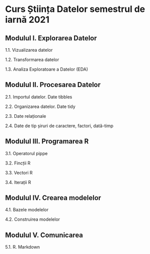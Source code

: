 # Curs Știința Datelor semestrul de iarnă 2021

## Modulul I. Explorarea Datelor

1.1. Vizualizarea datelor

1.2. Transformarea datelor

1.3. Analiza Exploratoare a Datelor (EDA)

## Modulul II. Procesarea Datelor

2.1. Importul datelor. Date tibbles

2.2. Organizarea datelor. Date tidy

2.3. Date relaționale

2.4. Date de tip șiruri de caractere, factori, dată-timp

## Modulul III. Programarea R

3.1. Operatorul pippe

3.2. Fincții R

3.3. Vectori R

3.4. Iterații R

## Modulul IV. Crearea modelelor

4.1. Bazele modelelor

4.2. Construirea modelelor

## Modulul V. Comunicarea

5.1. R. Markdown
